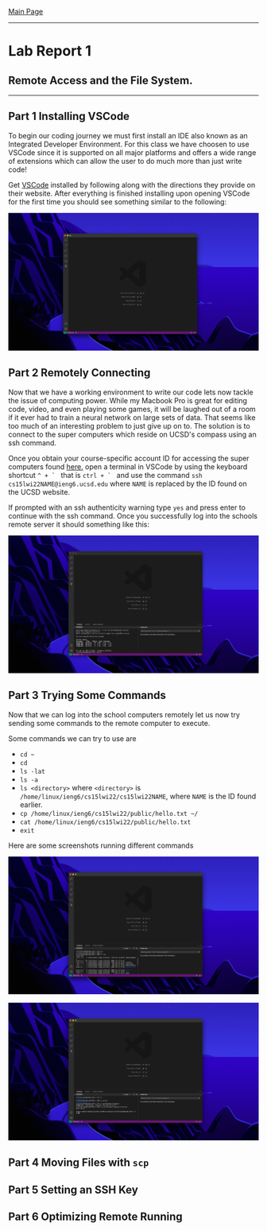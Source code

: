 [Main Page](https://empire-penguin.github.io/empire-penguin/)

***

Lab Report 1
============

Remote Access and the File System.
------------------------------------

***

Part 1 Installing VSCode
------------------------

To begin our coding journey we must first install an IDE also known as an Integrated Developer Environment. For this class we have choosen to use VSCode since it is supported on all major platforms and offers a wide range of extensions which can allow the user to do much more than just write code!

Get [VSCode](https://code.visualstudio.com/) installed by following along with the directions they provide on their website. After everything is finished installing upon opening VSCode for the first time you should see something similar to the following:

![VSCode](./images/VSCode.png)

Part 2 Remotely Connecting
--------------------------

Now that we have a working environment to write our code lets now tackle the issue of computing power. While my Macbook Pro is great for editing code, video, and even playing some games, it will be laughed out of a room if it ever had to train a neural network on large sets of data. That seems like too much of an interesting problem to just give up on to. The solution is to connect to the super computers which reside on UCSD's compass using an ssh command. 

Once you obtain your course-specific account ID for accessing the super computers found [here.](https://sdacs.ucsd.edu/~icc/index.php) open a terminal in VSCode by using the keyboard shortcut ``^ + ` `` that is ``ctrl + ` `` and use the command `ssh cs15lwi22NAME@ieng6.ucsd.edu` where `NAME` is replaced by the ID found on the UCSD website.

If prompted with an ssh authenticity warning type `yes` and press enter to continue with the ssh command. Once you successfully log into the schools remote server it should something like this:

![VSCode](./images/ssh.png)

Part 3 Trying Some Commands
------------------------------

Now that we can log into the school computers remotely let us now try sending some commands to the remote computer to execute. 

Some commands we can try to use are
* `cd ~`
* `cd`
* `ls -lat`
* `ls -a`
* `ls <directory>` where `<directory>` is `/home/linux/ieng6/cs15lwi22/cs15lwi22NAME`, where `NAME` is the ID found earlier. 
* `cp /home/linux/ieng6/cs15lwi22/public/hello.txt ~/`
* `cat /home/linux/ieng6/cs15lwi22/public/hello.txt` 
* `exit`

Here are some screenshots running different commands

![VSCode](./images/commands-1.png)

![VSCode](./images/commands-2.png)

Part 4 Moving Files with `scp`
---------------------------------



Part 5 Setting an SSH Key
----------------------------


Part 6 Optimizing Remote Running
-----------------------------------